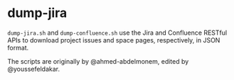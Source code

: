 # dump-jira

`dump-jira.sh` and `dump-confluence.sh` use the Jira and Confluence
RESTful APIs to download project issues and space pages, respectively,
in JSON format.

The scripts are originally by @ahmed-abdelmonem, edited by
@youssefeldakar.
